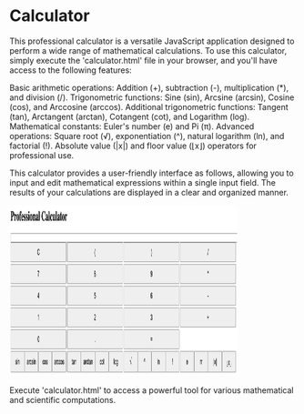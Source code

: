 # Calculator

This professional calculator is a versatile JavaScript application designed to perform a wide range of mathematical calculations. To use this calculator, simply execute the 'calculator.html' file in your browser, and you'll have access to the following features:

Basic arithmetic operations: Addition (+), subtraction (-), multiplication (*), and division (/).
Trigonometric functions: Sine (sin), Arcsine (arcsin), Cosine (cos), and Arccosine (arccos).
Additional trigonometric functions: Tangent (tan), Arctangent (arctan), Cotangent (cot), and Logarithm (log).
Mathematical constants: Euler's number (e) and Pi (π).
Advanced operations: Square root (√), exponentiation (^), natural logarithm (ln), and factorial (!).
Absolute value (|x|) and floor value (⌊x⌋) operators for professional use.

This calculator provides a user-friendly interface as follows, allowing you to input and edit mathematical expressions within a single input field. The results of your calculations are displayed in a clear and organized manner.

<img src="calculator_image.png" width="400" height="300">




Execute 'calculator.html' to access a powerful tool for various mathematical and scientific computations.
